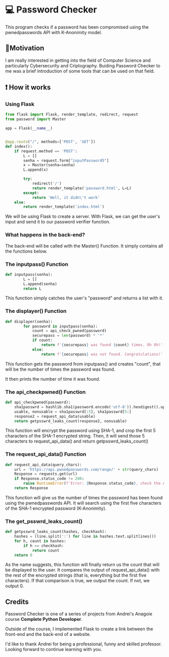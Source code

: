 
# 💻 Password Checker
This program checks if a password has been compromised using the pwnedpasswords API with K-Anonimity model.

## 🤔Motivation
I am really interested in getting into the field of Computer Science and particularly Cybersecurity and Criptography. Buiding Password Checker to me was a brief introduction of some tools that can be used on that field.

## ❗ How it works

### Using Flask 

```python
from flask import Flask, render_template, redirect, request
from password import Master

app = Flask(__name__)


@app.route("/", methods=['POST', 'GET'])
def index():
    if request.method == 'POST':
        L = []
        senha = request.form["inputPassword5"]
        x = Master(senha=senha)
        L.append(x)

        try:
            redirect('/')
            return render_template('password.html', L=L)
        except:
            return 'Well, it didn\'t work'
    else:
        return render_template('index.html')
```
We will be using Flask to create a server. With Flask, we can get the user's input and send it to our password verifier function.

### What happens in the back-end?

The back-end will be called with the Master() Function. It simply contains all the functions below.

### The inputpass() Function

```python
def inputpass(senha):
        L = []
        L.append(senha)
        return L
```
This function simply catches the user's "password" and returns a list with it.

### The displayer() Function

```python
def displayer(senha):
        for password in inputpass(senha):
            count = api_check_pwned(password)
            securepass = len(password) * '*'
            if count:
                return f'{securepass} was found {count} times. Oh Oh!'
            else:
                return f'{securepass} was not found. Congratulations!'

```        
This function gets the password from inputpass() and creates "count", that will be the number of times the password was found.

It then prints the number of time it was found.

### The api_checkpwned() Function

```python
def api_checkpwned(password):
    sha1passwrd = hashlib.sha1(password.encode('utf-8')).hexdigest().upper()
    usable, nonusable = sha1passwrd[:5], sha1passwrd[5:]
    response2 = request_api_data(usable)
    return getpsswrd_leaks_count(response2, nonusable)
```
This function will encrypt the password using SHA-1, and crop the first 5 characters of the SHA-1 encrypted string. Then, it will send those 5 characters to request_api_data() and return getpsswrd_leaks_count()

### The request_api_data() Function 

```python
def request_api_data(query_chars):
    url = 'https://api.pwnedpasswords.com/range/' + str(query_chars)
    Response = requests.get(url)
    if Response.status_code != 200:
        raise RuntimeError(f'Error: {Response.status_code}, check the API and try again.')
    return Response
```
This function will give us the number of times the password has been found using the pwnedpasswords API. It will search using the first five characters of the SHA-1 encrypted password (K-Anonimity).

### The get_psswrd_leaks_count()
```python
def getpsswrd_leaks_count(hashes, checkhash):
    hashes = (line.split(':') for line in hashes.text.splitlines())
    for h, count in hashes:
        if h == checkhash:
            return count
    return 0
```
As the name suggests, this function will finally return us the count that will be displayed to the user. It compares the output of request_api_data() with the rest of the encrypted strings (that is, everything but the first five characters). If that comparison is true, we output the count. If not, we output 0.

## Credits
Password Checker is one of a series of projects from Andrei's Anagoie course **Complete Python Developer**.

Outside of the course, I implemented Flask to create a link between the front-end and the back-end of a website.

I'd like to thank Andrei for being a professional, funny and skilled professor. Looking forward to continue learning with you.






